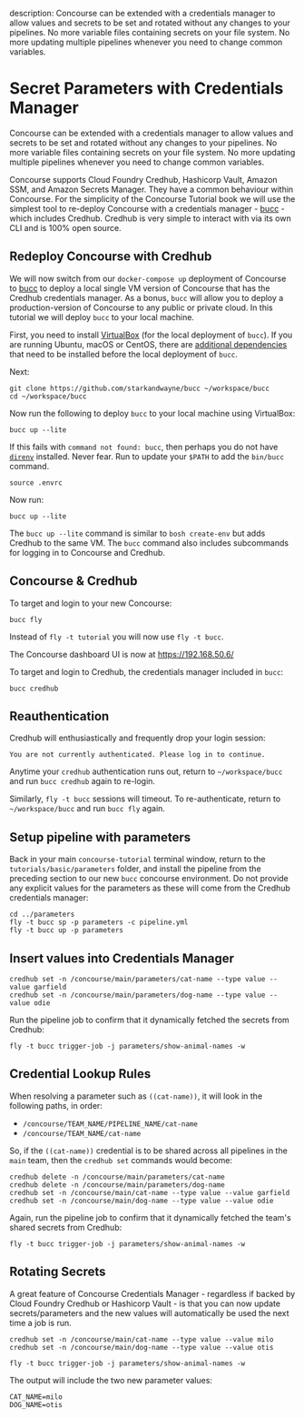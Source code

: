 description: Concourse can be extended with a credentials manager to allow values and secrets to be set and rotated without any changes to your pipelines. No more variable files containing secrets on your file system. No more updating multiple pipelines whenever you need to change common variables.

# Secret Parameters with Credentials Manager

Concourse can be extended with a credentials manager to allow values and secrets to be set and rotated without any changes to your pipelines. No more variable files containing secrets on your file system. No more updating multiple pipelines whenever you need to change common variables.

Concourse supports Cloud Foundry Credhub, Hashicorp Vault, Amazon SSM, and Amazon Secrets Manager. They have a common behaviour within Concourse. For the simplicity of the Concourse Tutorial book we will use the simplest tool to re-deploy Concourse with a credentials manager - [bucc](https://github.com/starkandwayne/bucc) - which includes Credhub. Credhub is very simple to interact with via its own CLI and is 100% open source.

## Redeploy Concourse with Credhub

We will now switch from our `docker-compose up` deployment of Concourse to [bucc](https://github.com/starkandwayne/bucc) to deploy a local single VM version of Concourse that has the Credhub credentials manager. As a bonus, `bucc` will allow you to deploy a production-version of Concourse to any public or private cloud. In this tutorial we will deploy `bucc` to your local machine.

First, you need to install [VirtualBox](https://www.virtualbox.org/wiki/Downloads) (for the local deployment of `bucc`).
If you are running Ubuntu, macOS or CentOS, there are [additional dependencies](https://bosh.io/docs/cli-v2-install/#additional-dependencies) that need to be installed before the local deployment of `bucc`.

Next:

```plain
git clone https://github.com/starkandwayne/bucc ~/workspace/bucc
cd ~/workspace/bucc
```

Now run the following to deploy `bucc` to your local machine using VirtualBox:

```plain
bucc up --lite
```

If this fails with `command not found: bucc`, then perhaps you do not have [`direnv`](https://direnv.net/) installed. Never fear. Run to update your `$PATH` to add the `bin/bucc` command.

```plain
source .envrc
```

Now run:

```plain
bucc up --lite
```

The `bucc up --lite` command is similar to `bosh create-env` but adds Credhub to the same VM. The `bucc` command also includes subcommands for logging in to Concourse and Credhub.

## Concourse & Credhub

To target and login to your new Concourse:

```plain
bucc fly
```

Instead of `fly -t tutorial` you will now use `fly -t bucc`.

The Concourse dashboard UI is now at https://192.168.50.6/

To target and login to Credhub, the credentials manager included in `bucc`:

```plain
bucc credhub
```

## Reauthentication

Credhub will enthusiastically and frequently drop your login session:

```plain
You are not currently authenticated. Please log in to continue.
```

Anytime your `credhub` authentication runs out, return to `~/workspace/bucc` and run `bucc credhub` again to re-login.

Similarly, `fly -t bucc` sessions will timeout. To re-authenticate, return to `~/workspace/bucc` and run `bucc fly` again.

## Setup pipeline with parameters

Back in your main `concourse-tutorial` terminal window, return to the `tutorials/basic/parameters` folder, and install the pipeline from the preceding section to our new `bucc` concourse environment. Do not provide any explicit values for the parameters as these will come from the Credhub credentials manager:

```plain
cd ../parameters
fly -t bucc sp -p parameters -c pipeline.yml
fly -t bucc up -p parameters
```

## Insert values into Credentials Manager

```plain
credhub set -n /concourse/main/parameters/cat-name --type value --value garfield
credhub set -n /concourse/main/parameters/dog-name --type value --value odie
```

Run the pipeline job to confirm that it dynamically fetched the secrets from Credhub:

```plain
fly -t bucc trigger-job -j parameters/show-animal-names -w
```

## Credential Lookup Rules

When resolving a parameter such as `((cat-name))`, it will look in the following paths, in order:

* `/concourse/TEAM_NAME/PIPELINE_NAME/cat-name`
* `/concourse/TEAM_NAME/cat-name`

So, if the `((cat-name))` credential is to be shared across all pipelines in the `main` team, then the `credhub set` commands would become:

```plain
credhub delete -n /concourse/main/parameters/cat-name
credhub delete -n /concourse/main/parameters/dog-name
credhub set -n /concourse/main/cat-name --type value --value garfield
credhub set -n /concourse/main/dog-name --type value --value odie
```

Again, run the pipeline job to confirm that it dynamically fetched the team's shared secrets from Credhub:

```plain
fly -t bucc trigger-job -j parameters/show-animal-names -w
```

## Rotating Secrets

A great feature of Concourse Credentials Manager - regardless if backed by Cloud Foundry Credhub or Hashicorp Vault - is that you can now update secrets/parameters and the new values will automatically be used the next time a job is run.

```plain
credhub set -n /concourse/main/cat-name --type value --value milo
credhub set -n /concourse/main/dog-name --type value --value otis

fly -t bucc trigger-job -j parameters/show-animal-names -w
```

The output will include the two new parameter values:

```plain
CAT_NAME=milo
DOG_NAME=otis
```
